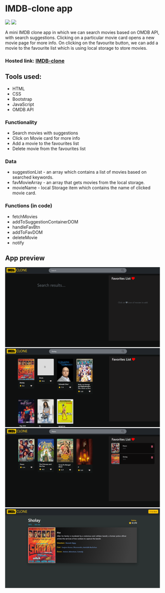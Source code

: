 # IMDB-clone app

![](images/home_page.png)
![](images/movie_page.png)


A mini IMDB clone app in which we can search movies based on OMDB API, with search suggestions. 
Clicking on a particular movie card opens a new movie page for more info.
On clicking on the favourite button, we can add a movie to the favourite list which is using local storage to store movies.  

### Hosted link: [IMDB-clone](https://rahul4019.github.io/IMDB-clone/)

## Tools used:
* HTML
* CSS
* Bootstrap
* JavaScript
* OMDB API

### Functionality
* Search movies with suggestions
* Click on Movie card for more info
* Add a movie to the favourites list
* Delete movie from the favourites list

### Data
* suggestionList - an array which contains a list of movies based on searched keywords.
* favMovieArray - an array that gets movies from the local storage. 
* movieName - local Storage item which contains the name of clicked movie card.

### Functions (in code)
* fetchMovies
* addToSuggestionContainerDOM
* handleFavBtn
* addToFavDOM
* deleteMovie
* notify


## App preview

![image](https://github.com/amitprasad1403/IMDB-Clone/blob/main/IMDB1.png)
![image](https://github.com/amitprasad1403/IMDB-Clone/blob/main/IMDB2.png)
![image](https://github.com/amitprasad1403/IMDB-Clone/blob/main/IMDB3.png)
![image](https://github.com/amitprasad1403/IMDB-Clone/blob/main/IMDB4.png)
